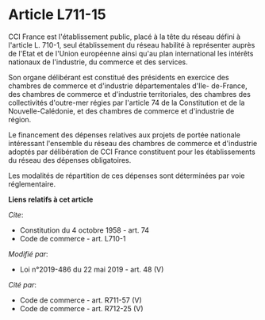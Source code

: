 # Article L711-15

CCI France est l'établissement public, placé à la tête du réseau défini à l'article L. 710-1, seul établissement du réseau
habilité à représenter auprès de l'Etat et de l'Union européenne ainsi qu'au plan international les intérêts nationaux de
l'industrie, du commerce et des services.

Son organe délibérant est constitué des présidents en exercice des chambres de commerce et d'industrie départementales d'Ile-
de-France, des chambres de commerce et d'industrie territoriales, des chambres des collectivités d'outre-mer régies par
l'article 74 de la Constitution et de la Nouvelle-Calédonie, et des chambres de commerce et d'industrie de région.

Le financement des dépenses relatives aux projets de portée nationale intéressant l'ensemble du réseau des chambres de
commerce et d'industrie adoptés par délibération de CCI France constituent pour les établissements du réseau des dépenses
obligatoires.

Les modalités de répartition de ces dépenses sont déterminées par voie réglementaire.

**Liens relatifs à cet article**

_Cite_:

  - Constitution du 4 octobre 1958 - art. 74
  - Code de commerce - art. L710-1

_Modifié par_:

  - Loi n°2019-486 du 22 mai 2019 - art. 48 (V)

_Cité par_:

  - Code de commerce - art. R711-57 (V)
  - Code de commerce - art. R712-25 (V)

